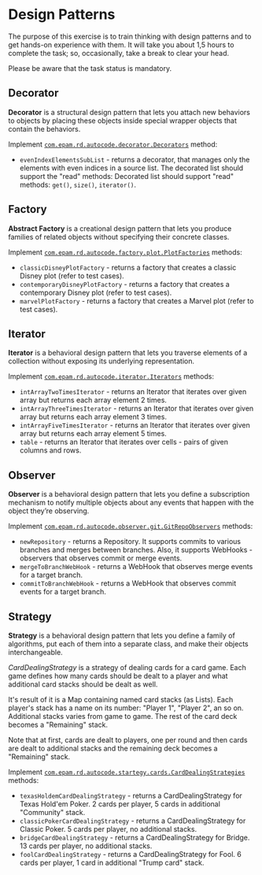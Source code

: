 # Design Patterns
The purpose of this exercise is to train thinking with design patterns and to get hands-on experience with them. 
It will take you about 1,5 hours to complete the task; so, occasionally, take a break to clear your head.  

Please be aware that the task status is mandatory. 
## Decorator
**Decorator** is a structural design pattern that lets you attach new behaviors to objects by placing these objects inside special wrapper objects that contain the behaviors.

Implement [`com.epam.rd.autocode.decorator.Decorators`](src\main\java\com\epam\rd\autocode\decorator\Decorators.java) method:
- `evenIndexElementsSubList` - returns a decorator, that manages only the elements with even indices in a source list. The decorated list should support the "read" methods:
    Decorated list should support "read" methods: `get()`, `size()`, `iterator()`.
    
## Factory
**Abstract Factory** is a creational design pattern that lets you produce families of related objects without specifying their concrete classes.

Implement [`com.epam.rd.autocode.factory.plot.PlotFactories`](src\main\java\com\epam\rd\autocode\factory\plot\PlotFactories.java) methods:
- `classicDisneyPlotFactory` - returns a factory that creates a classic Disney plot (refer to test cases).
- `contemporaryDisneyPlotFactory` - returns a factory that creates a contemporary Disney plot (refer to test cases).
- `marvelPlotFactory` - returns a factory that creates a Marvel plot (refer to test cases).
    
## Iterator
**Iterator** is a behavioral design pattern that lets you traverse elements of a collection without exposing its underlying representation.

Implement [`com.epam.rd.autocode.iterator.Iterators`](src\main\java\com\epam\rd\autocode\iterator\Iterators.java) methods:
- `intArrayTwoTimesIterator` - returns an Iterator that iterates over given array but returns each array element 2 times.
- `intArrayThreeTimesIterator` - returns an Iterator that iterates over given array but returns each array element 3 times.
- `intArrayFiveTimesIterator` - returns an Iterator that iterates over given array but returns each array element 5 times.
- `table` - returns an Iterator that iterates over cells - pairs of given columns and rows.
    
## Observer
**Observer** is a behavioral design pattern that lets you define a subscription mechanism to notify multiple objects about any events that happen with the object they’re observing.

Implement [`com.epam.rd.autocode.observer.git.GitRepoObservers`](src\main\java\com\epam\rd\autocode\observer\git\GitRepoObservers.java) methods:
- `newRepository` - returns a Repository. It supports commits to various branches and merges between branches.
Also, it supports WebHooks - observers that observes commit or merge events.
- `mergeToBranchWebHook` - returns a WebHook that observes merge events for a target branch.
- `commitToBranchWebHook` - returns a WebHook that observes commit events for a target branch.    

## Strategy
**Strategy** is a behavioral design pattern that lets you define a family of algorithms, put each of them into a separate class, and make their objects interchangeable.

*CardDealingStrategy* is a strategy of dealing cards for a card game.
Each game defines how many cards should be dealt to a player and what additional card stacks should be dealt as well.

It's result of it is a Map containing named card stacks (as Lists).
Each player's stack has a name on its number: "Player 1", "Player 2", an so on.
Additional stacks varies from game to game.
The rest of the card deck becomes a "Remaining" stack.

Note that at first, cards are dealt to players, one per round and then cards are dealt to additional stacks and the remaining deck becomes a "Remaining" stack.

Implement [`com.epam.rd.autocode.startegy.cards.CardDealingStrategies`](src\main\java\com\epam\rd\autocode\startegy\cards\CardDealingStrategies.java) methods:
- `texasHoldemCardDealingStrategy` - returns a CardDealingStrategy for Texas Hold'em Poker.
2 cards per player, 5 cards in additional "Community" stack.
- `classicPokerCardDealingStrategy` - returns a CardDealingStrategy for Classic Poker.
5 cards per player, no additional stacks.
- `bridgeCardDealingStrategy` - returns a CardDealingStrategy for Bridge.
13 cards per player, no additional stacks. 
- `foolCardDealingStrategy` - returns a CardDealingStrategy for Fool.
6 cards per player, 1 card in additional "Trump card" stack.
